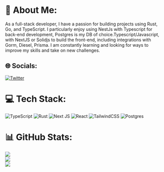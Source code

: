 # 💫 About Me:
As a full-stack developer, I have a passion for building projects using Rust, Go, and TypeScript. I particularly enjoy using NestJs with Typescript for back-end development, Postgres is my DB of choice.Typescript/Javascript, with NextJS or Solidjs to build the front-end, including integrations with Gorm, Diesel, Prisma. I am constantly learning and looking for ways to improve my skills and take on new challenges.


## 🌐 Socials:
[![Twitter](https://img.shields.io/badge/Twitter-%231DA1F2.svg?logo=Twitter&logoColor=white)](https://twitter.com/https://twitter.com/HectorOropesa1) 

# 💻 Tech Stack:
![TypeScript](https://img.shields.io/badge/typescript-%23007ACC.svg?style=flat&logo=typescript&logoColor=white) ![Rust](https://img.shields.io/badge/rust-%23000000.svg?style=flat&logo=rust&logoColor=white) ![Next JS](https://img.shields.io/badge/Next-black?style=flat&logo=next.js&logoColor=white) ![React](https://img.shields.io/badge/react-%2320232a.svg?style=flat&logo=react&logoColor=%2361DAFB) ![TailwindCSS](https://img.shields.io/badge/tailwindcss-%2338B2AC.svg?style=flat&logo=tailwind-css&logoColor=white) ![Postgres](https://img.shields.io/badge/postgres-%23316192.svg?style=flat&logo=postgresql&logoColor=white)
# 📊 GitHub Stats:
![](https://github-readme-stats.vercel.app/api?username=hector3211&theme=tokyonight&hide_border=false&include_all_commits=true&count_private=false)<br/>
![](https://github-readme-streak-stats.herokuapp.com/?user=hector3211&theme=tokyonight&hide_border=false)<br/>
![](https://github-readme-stats.vercel.app/api/top-langs/?username=hector3211&theme=tokyonight&hide_border=false&include_all_commits=true&count_private=false&layout=compact)

<!-- Proudly created with GPRM ( https://gprm.itsvg.in ) -->
